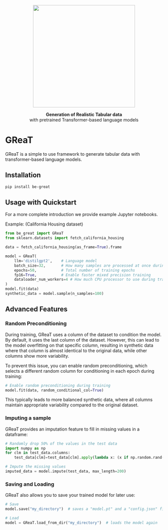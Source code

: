 <p align="center">
<img src="https://github.com/kathrinse/be_great/raw/main/imgs/GReaT_logo.png" width="326"/>
</p>

<p align="center">
<strong>Generation of Realistic Tabular data</strong>
<br> with pretrained Transformer-based language models
</p>

# GReaT

GReaT is a simple to use framework to generate tabular data with transformer-based language models.

## Installation

```bash
pip install be-great
```

## Usage with Quickstart

For a more complete introduction we provide example Jupyter notebooks.

Example: (California Housing dataset)

```python
from be_great import GReaT
from sklearn.datasets import fetch_california_housing

data = fetch_california_housing(as_frame=True).frame

model = GReaT(
    llm='distilgpt2',    # Language model
    batch_size=32,       # How many samples are processed at once during training
    epochs=50,           # Total number of training epochs
    fp16=True,           # Enable faster mixed precision training
    dataloader_num_workers=4 # How much CPU processor to use during training 
)
model.fit(data)
synthetic_data = model.sample(n_samples=100)
```

## Advanced Features

### Random Preconditioning

During training, GReaT uses a column of the dataset to condition the model. By default, it uses the last column of the dataset. However, this can lead to the model overfitting on that specific column, resulting in synthetic data where that column is almost identical to the original data, while other columns show more variability.

To prevent this issue, you can enable random preconditioning, which selects a different random column for conditioning in each epoch during training:

```python
# Enable random preconditioning during training
model.fit(data, random_conditional_col=True)
```

This typically leads to more balanced synthetic data, where all columns maintain appropriate variability compared to the original dataset.

### Imputing a sample

GReaT provides an imputation feature to fill in missing values in a dataframe:

```python
# Randomly drop 50% of the values in the test data
import numpy as np
for clm in test_data.columns:
    test_data[clm]=test_data[clm].apply(lambda x: (x if np.random.rand() > 0.5 else np.nan))

# Impute the missing values
imputed_data = model.impute(test_data, max_length=200)
```

### Saving and Loading

GReaT also allows you to save your trained model for later use:

```python
# Save
model.save("my_directory")  # saves a "model.pt" and a "config.json" file

# Load
model = GReaT.load_from_dir("my_directory")  # loads the model again
```


